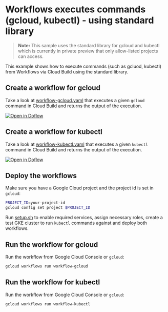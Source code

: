 # Workflows executes commands (gcloud, kubectl) - using standard library

> **Note:** This sample uses the standard library for gcloud and kubectl which
> is currently in private preview that only allow-listed projects can access.

This example shows how to execute commands (such as gcluod, kubectl) from
Workflows via Cloud Build using the standard library.

## Create a workflow for gcloud

Take a look at [workflow-gcloud.yaml](workflow-gcloud.yaml) that executes a
given `gcloud` command in Cloud Build and returns the output of the execution.

[![Open in Doflow](https://img.shields.io/badge/Open_in-Doflow-9747FF)](https://app.doflow.io/https://github.com/GoogleCloudPlatform/workflows-demos/blob/master/workflows-executes-commands/using-standard-library/workflow-gcloud.yaml)

## Create a workflow for kubectl

Take a look at [workflow-kubectl.yaml](workflow-kubectl.yaml) that executes a
given `kubectl` command in Cloud Build and returns the output of the execution.

[![Open in Doflow](https://img.shields.io/badge/Open_in-Doflow-9747FF)](https://app.doflow.io/https://github.com/GoogleCloudPlatform/workflows-demos/blob/master/workflows-executes-commands/using-standard-library/workflow-kubectl.yaml)

## Deploy the workflows

Make sure you have a Google Cloud project and the project id is set in `gcloud`:

```sh
PROJECT_ID=your-project-id
gcloud config set project $PROJECT_ID
```

Run [setup.sh](setup.sh) to enable required services, assign necessary roles,
create a test GKE cluster to run `kubectl` commands against and deploy both workflows.

## Run the workflow for gcloud

Run the workflow from Google Cloud Console or `gcloud`:

```sh
gcloud workflows run workflow-gcloud
```

## Run the workflow for kubectl

Run the workflow from Google Cloud Console or `gcloud`:

```sh
gcloud workflows run workflow-kubectl
```
